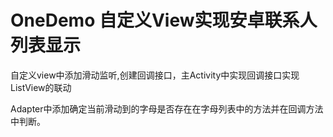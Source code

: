 # OneDemo 自定义View实现安卓联系人列表显示

自定义view中添加滑动监听,创建回调接口，主Activity中实现回调接口实现ListView的联动

Adapter中添加确定当前滑动到的字母是否存在在字母列表中的方法并在回调方法中判断。
